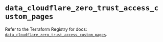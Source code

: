# `data_cloudflare_zero_trust_access_custom_pages`

Refer to the Terraform Registry for docs: [`data_cloudflare_zero_trust_access_custom_pages`](https://registry.terraform.io/providers/cloudflare/cloudflare/5.7.1/docs/data-sources/zero_trust_access_custom_pages).

